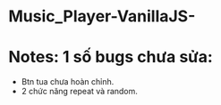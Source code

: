 # Music_Player-VanillaJS-
# Notes: 1 số bugs chưa sửa:
- Btn tua chưa hoàn chỉnh.
- 2 chức năng repeat và random.
